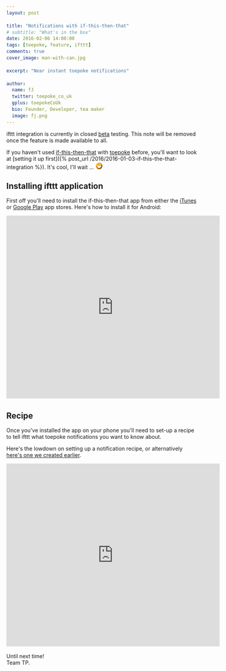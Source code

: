 ```yaml
---
layout: post

title: "Notifications with if-this-then-that"
# subtitle: "What's in the box"
date: 2016-02-06 14:00:00
tags: [toepoke, feature, ifttt]
comments: true
cover_image: man-with-can.jpg

excerpt: "Near instant toepoke notifications"

author:
  name: fJ
  twitter: toepoke_co_uk
  gplus: toepokeCoUk
  bio: Founder, Developer, tea maker
  image: fj.png
---
```


<p class="beta">
	ifttt integration is currently in closed <a href="https://en.wikipedia.org/wiki/Software_release_life_cycle#Open_and_closed_beta">beta</a> testing.
	This note will be removed once the feature is made available to all.
</p> 

If you haven't used [if-this-then-that](https://ifttt.com) with [toepoke](https://toepoke.co.uk) before, you'll want to 
look at [setting it up first]({% post_url /2016/2016-01-03-if-this-the-that-integration %}). It's cool, I'll wait ... <img src='/images/grin.png' alt='grin' title='grin' />

## Installing ifttt application

First off you'll need to install the if-this-then-that app from either the [iTunes](https://itunes.apple.com/us/app/ifttt/id660944635) or [Google Play](https://play.google.com/store/apps/details?id=com.ifttt.ifttt) app stores.
Here's how to install it for Android:

<div class="g-chart">
	<iframe width="560" height="480" src="https://www.youtube.com/embed/6WZ61sr7LAU" frameborder="0" allowfullscreen></iframe>
</div>

## Recipe 

Once you've installed the app on your phone you'll need to set-up a recipe to tell ifttt what toepoke notifications you want to know about.

Here's the lowdown on setting up a notification recipe, or alternatively [here's one we created earlier](https://ifttt.com/recipes/377413-toepoke-send-me-a-notification-when-something-happens-to-my-match). 

<div class="g-chart">
	<iframe width="560" height="480" src="https://www.youtube.com/embed/xwZj6TOML30" frameborder="0" allowfullscreen></iframe>
</div>

Until next time!<br/>
Team TP.







